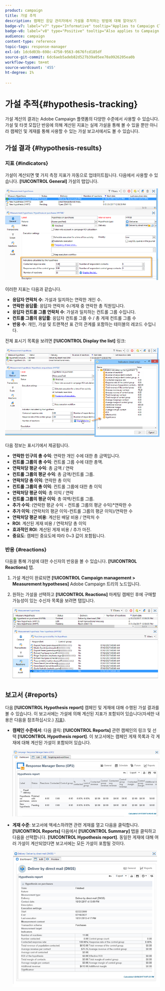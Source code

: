 ```yaml
---
product: campaign
title: 가설 추적
description: 캠페인 응답 관리자에서 가설을 추적하는 방법에 대해 알아보기
badge-v7: label="v7" type="Informative" tooltip="Applies to Campaign Classic v7"
badge-v8: label="v8" type="Positive" tooltip="Also applies to Campaign v8"
audience: campaign
content-type: reference
topic-tags: response-manager
exl-id: 1dc6d03b-698c-4750-9563-0676fcd185df
source-git-commit: 6dc6aeb5adeb82d527b39a05ee70a9926205ea0b
workflow-type: tm+mt
source-wordcount: '455'
ht-degree: 1%

---
```


# 가설 추적{#hypothesis-tracking}



가설 계산의 결과는 Adobe Campaign 플랫폼의 다양한 수준에서 사용할 수 있습니다. 가설 및 타겟 모집단 반응에 의해 계산된 지표는 실제 가설을 통해 볼 수 있을 뿐만 아니라 캠페인 및 게재를 통해 사용할 수 있는 가설 보고서에서도 볼 수 있습니다.

## 가설 결과 {#hypothesis-results}

### 지표 {#indicators}

가설이 계산되면 몇 가지 측정 지표가 자동으로 업데이트됩니다. 다음에서 사용할 수 있습니다. **[!UICONTROL General]** 가설의 탭입니다.

![](assets/response_hypothesis_delivery_example_010.png)

이러한 지표는 다음과 같습니다.

* **응답자 연락처 수**: 가설과 일치하는 연락한 개인 수.
* **연락한 응답률**: 응답자 연락처 수/게재 중 연락한 총 직원입니다.
* **응답자 컨트롤 그룹 연락처 수**: 가설과 일치하는 컨트롤 그룹 수입니다.
* **컨트롤 그룹의 응답률**: 응답자 컨트롤 그룹 수 / 총 게재 컨트롤 그룹 수
* **반응 수**: 개인, 가설 및 트랜잭션 표 간의 관계를 포함하는 테이블의 레코드 수입니다.

전체 표시기 목록을 보려면 **[!UICONTROL Display the list]** 링크:

![](assets/response_hypothesis_indicators_002.png)

다음 정보는 표시기에서 제공됩니다.

* **연락한 인구의 총 수익**: 연락한 개인 수에 대한 총 금액입니다.
* **컨트롤 그룹의 총 수익**: 컨트롤 그룹 수에 대한 총액.
* **연락처당 평균 수익**: 총 금액 / 연락
* **컨트롤 그룹의 평균 수익**: 총 금액/컨트롤 그룹.
* **연락처당 총 이익**: 연락한 총 이익
* **컨트롤 그룹의 총 이익**: 컨트롤 그룹에 대한 총 이익
* **연락처당 평균 이익**: 총 이익 / 연락
* **컨트롤 그룹의 평균 이익**: 총 여백/컨트롤 그룹.
* **추가 수익**: (연락한 평균 수익 - 컨트롤 그룹의 평균 수익)&#42;연락한 수
* **추가 이익**: (연락처의 평균 이익-컨트롤 그룹의 평균 이익)/연락한 수
* **연락처당 평균 비용**: 계산된 배달 비용 / 연락처 수
* **ROI**: 계산된 게재 비용 / 연락처당 총 이익
* **효과적인 ROI**: 계산된 게재 비용 / 추가 마진.
* **중요도**: 캠페인 중요도에 따라 0~3 값이 포함됩니다.

### 반응 {#reactions}

다음을 통해 가설에 대한 수신자의 반응을 볼 수 있습니다. **[!UICONTROL Reactions]** 탭.

1. 가설 계산이 완료되면 **[!UICONTROL Campaign management > Measurement hypotheses]** Adobe Campaign 트리의 노드입니다.
1. 원하는 가설을 선택하고 **[!UICONTROL Reactions]** 마케팅 캠페인 후에 구매할 가능성이 있는 수신자 목록을 보려면 탭입니다.

   ![](assets/response_hypothesis_reactions_001.png)

## 보고서 {#reports}

다음 **[!UICONTROL Hypothesis report]** 캠페인 및 게재에 대해 수행된 가설 결과를 볼 수 있습니다. 이 보고서에는 가설에 의해 계산된 지표가 포함되어 있습니다(자세한 내용은 다음을 참조하십시오.) [지표](#indicators)).

* **캠페인 수준에서**: 다음 클릭: **[!UICONTROL Reports]** 관련 캠페인의 링크 및 선택 **[!UICONTROL Hypothesis report]**. 이 보고서에는 캠페인 게재 목록과 각 게재에 대해 계산된 가설이 포함되어 있습니다.

   ![](assets/response_hypothesis_campaign_report_001.png)

* **게재 수준**: 보고서에 액세스하려면 관련 게재를 열고 다음을 클릭합니다. **[!UICONTROL Reports]** 다음에서 **[!UICONTROL Summary]** 탭을 클릭하고 다음을 선택합니다. **[!UICONTROL Hypothesis report]**. 동일한 게재에 대해 여러 가설이 계산되었다면 보고서에는 모든 가설이 포함될 것이다.

   ![](assets/response_hypothesis_delivery_report_001.png)
